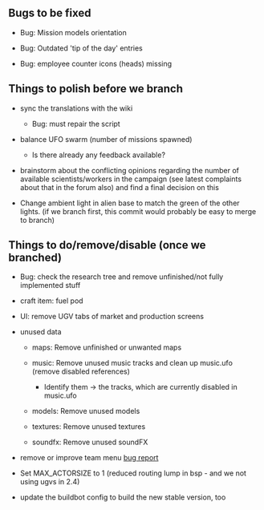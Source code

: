 ## Bugs to be fixed

- Bug: Mission models orientation

- Bug: Outdated 'tip of the day' entries

- Bug: employee counter icons (heads) missing

## Things to polish before we branch

- sync the translations with the wiki

  - Bug: must repair the script

- balance UFO swarm (number of missions spawned)

  - Is there already any feedback available?

- brainstorm about the conflicting opinions regarding the number of
  available scientists/workers in the campaign (see latest complaints
  about that in the forum also) and find a final decision on this

- Change ambient light in alien base to match the green of the other
  lights. (if we branch first, this commit would probably be easy to
  merge to branch)

## Things to do/remove/disable (once we branched)

- Bug: check the research tree and remove unfinished/not fully
  implemented stuff

- craft item: fuel pod

- UI: remove UGV tabs of market and production screens

- unused data

  - maps: Remove unfinished or unwanted maps

  - music: Remove unused music tracks and clean up music.ufo (remove
    disabled references)

    - Identify them -\> the tracks, which are currently disabled in
      music.ufo

  - models: Remove unused models

  - textures: Remove unused textures

  - soundfx: Remove unused soundFX

- remove or improve team menu [bug
  report](https://sourceforge.net/tracker/?func=detail&aid=3404806&group_id=157793&atid=805242)

- Set MAX_ACTORSIZE to 1 (reduced routing lump in bsp - and we not using
  ugvs in 2.4)

- update the buildbot config to build the new stable version, too